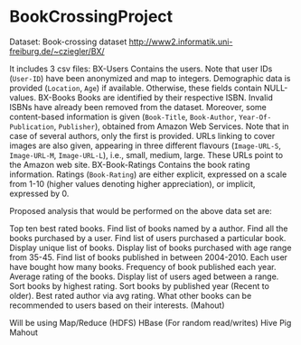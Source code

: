 # BookCrossingProject
Dataset: Book-crossing dataset
http://www2.informatik.uni-freiburg.de/~cziegler/BX/

It includes 3 csv files:
BX-Users
Contains the users. Note that user IDs (`User-ID`) have been anonymized and map to integers. Demographic data is provided (`Location`, `Age`) if available. Otherwise, these fields contain NULL-values.
BX-Books
Books are identified by their respective ISBN. Invalid ISBNs have already been removed from the dataset. Moreover, some content-based information is given (`Book-Title`, `Book-Author`, `Year-Of-Publication`, `Publisher`), obtained from Amazon Web Services. Note that in case of several authors, only the first is provided. URLs linking to cover images are also given, appearing in three different flavours (`Image-URL-S`, `Image-URL-M`, `Image-URL-L`), i.e., small, medium, large. These URLs point to the Amazon web site.
BX-Book-Ratings
Contains the book rating information. Ratings (`Book-Rating`) are either explicit, expressed on a scale from 1-10 (higher values denoting higher appreciation), or implicit, expressed by 0.

Proposed analysis that would be performed on the above data set are:

Top ten best rated books.
Find list of books named by a author.
Find all the books purchased by a user.
Find list of users purchased a particular book.
Display unique list of books.
Display list of books purchased with age range from 35-45. 
Find list of books published in between 2004-2010.
Each user have bought how many books.
Frequency of book published each year.
Average rating of the books.
Display list of users aged between a range.
Sort books by highest rating.
Sort books by published year (Recent to older).
Best rated author via avg rating.
What other books can be recommended to users based on their interests. (Mahout)

Will be using 
Map/Reduce (HDFS)
HBase (For random read/writes)
Hive
Pig
Mahout 
